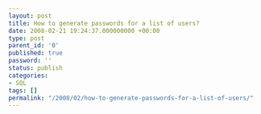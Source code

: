 ```yaml
---
layout: post
title: How to generate passwords for a list of users?
date: 2008-02-21 19:24:37.000000000 +00:00
type: post
parent_id: '0'
published: true
password: ''
status: publish
categories:
- SQL
tags: []
permalink: "/2008/02/how-to-generate-passwords-for-a-list-of-users/"
---
```

